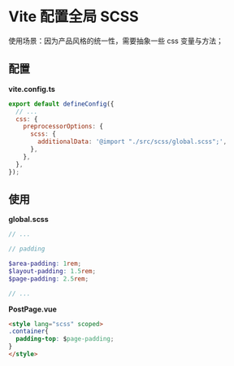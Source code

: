 # Vite 配置全局 SCSS

使用场景：因为产品风格的统一性，需要抽象一些 css 变量与方法；

## 配置

**vite.config.ts**

``` js
export default defineConfig({
  // ...
  css: {
    preprocessorOptions: {
      scss: {
        additionalData: '@import "./src/scss/global.scss";',
      },
    },
  },
});

```

## 使用

**global.scss**

``` scss
// ...

// padding

$area-padding: 1rem;
$layout-padding: 1.5rem;
$page-padding: 2.5rem;

// ...
```

**PostPage.vue**

``` html
<style lang="scss" scoped>
.container{
  padding-top: $page-padding;
}
</style>
```
